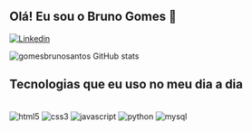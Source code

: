 ## Olá! Eu sou o Bruno Gomes 👋

[![Linkedin](https://img.shields.io/badge/LinkedIn-0077B5?style=for-the-badge&logo=linkedin&logoColor=white)](https://www.linkedin.com/in/bruno-gomes-6b9993318/)

![gomesbrunosantos GitHub stats](https://github-readme-stats.vercel.app/api?username=gomesbrunosantos&theme=dracula&show_icons=true)

## Tecnologias que eu uso no meu dia a dia
<div style="display: inline_block"><br/>
<img align="center" src="https://img.shields.io/badge/HTML5-E34F26?style=for-the-badge&logo=html5&logoColor=white" alt="html5" />
<img align="center" src="https://img.shields.io/badge/CSS3-1572B6?style=for-the-badge&logo=css3&logoColor=white" alt="css3" />
<img align="center" src=https://img.shields.io/badge/JavaScript-F7DF1E?style=for-the-badge&logo=javascript&logoColor=black alt="javascript" />
<img align="center" src=https://img.shields.io/badge/Python-14354C?style=for-the-badge&logo=python&logoColor=white alt="python" />
<img align="center" src=https://img.shields.io/badge/MySQL-005C84?style=for-the-badge&logo=mysql&logoColor=white alt="mysql" />
</div><br/>
